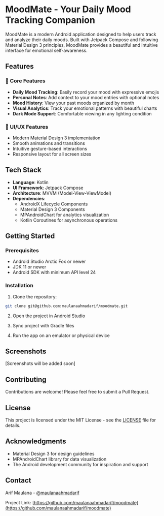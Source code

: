 # MoodMate - Your Daily Mood Tracking Companion

MoodMate is a modern Android application designed to help users track and analyze their daily moods. Built with Jetpack Compose and following Material Design 3 principles, MoodMate provides a beautiful and intuitive interface for emotional self-awareness.

## Features

### 🎯 Core Features

- **Daily Mood Tracking**: Easily record your mood with expressive emojis
- **Personal Notes**: Add context to your mood entries with optional notes
- **Mood History**: View your past moods organized by month
- **Visual Analytics**: Track your emotional patterns with beautiful charts
- **Dark Mode Support**: Comfortable viewing in any lighting condition

### 🎨 UI/UX Features

- Modern Material Design 3 implementation
- Smooth animations and transitions
- Intuitive gesture-based interactions
- Responsive layout for all screen sizes

## Tech Stack

- **Language**: Kotlin
- **UI Framework**: Jetpack Compose
- **Architecture**: MVVM (Model-View-ViewModel)
- **Dependencies**:
  - AndroidX Lifecycle Components
  - Material Design 3 Components
  - MPAndroidChart for analytics visualization
  - Kotlin Coroutines for asynchronous operations

## Getting Started

### Prerequisites

- Android Studio Arctic Fox or newer
- JDK 11 or newer
- Android SDK with minimum API level 24

### Installation

1. Clone the repository:

```bash
git clone git@github.com:maulanaahmadarif/moodmate.git
```

2. Open the project in Android Studio

3. Sync project with Gradle files

4. Run the app on an emulator or physical device

## Screenshots

[Screenshots will be added soon]

## Contributing

Contributions are welcome! Please feel free to submit a Pull Request.

## License

This project is licensed under the MIT License - see the [LICENSE](LICENSE) file for details.

## Acknowledgments

- Material Design 3 for design guidelines
- MPAndroidChart library for data visualization
- The Android development community for inspiration and support

## Contact

Arif Maulana - [@maulanaahmadarif](https://github.com/maulanaahmadarif)

Project Link: [https://github.com/maulanaahmadarif/moodmate](https://github.com/maulanaahmadarif/moodmate)
